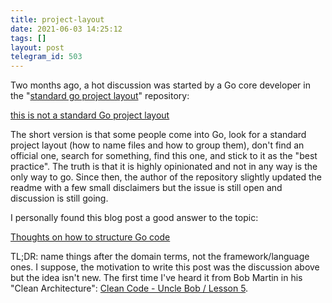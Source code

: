 ```yaml
---
title: project-layout
date: 2021-06-03 14:25:12
tags: []
layout: post
telegram_id: 503
---
```


Two months ago, a hot discussion was started by a Go core developer in the "[standard go project layout](https://github.com/golang-standards/project-layout)" repository:

[this is not a standard Go project layout](https://github.com/golang-standards/project-layout/issues/117)

The short version is that some people come into Go, look for a standard project layout (how to name files and how to group them), don't find an official one, search for something, find this one, and stick to it as the "best practice". The truth is that it is highly opinionated and not in any way is the only way to go. Since then, the author of the repository slightly updated the readme with a few small disclaimers but the issue is still open and discussion is still going.

I personally found this blog post a good answer to the topic:

[Thoughts on how to structure Go code](https://changelog.com/posts/on-go-application-structure)

TL;DR: name things after the domain terms, not the framework/language ones. I suppose, the motivation to write this post was the discussion above but the idea isn't new. The first time I've heard it from Bob Martin in his "Clean Architecture": [Clean Code - Uncle Bob / Lesson 5](https://youtu.be/sn0aFEMVTpA?t=4514).
